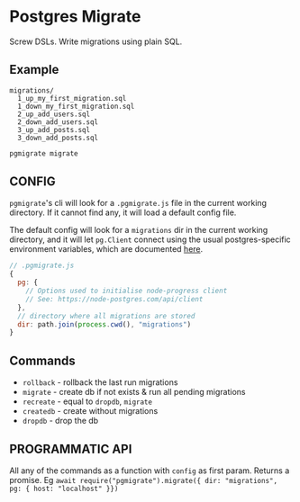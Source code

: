 # Postgres Migrate

Screw DSLs. Write migrations using plain SQL.

## Example

```
migrations/
  1_up_my_first_migration.sql
  1_down_my_first_migration.sql
  2_up_add_users.sql
  2_down_add_users.sql
  3_up_add_posts.sql
  3_down_add_posts.sql
```

```sh
pgmigrate migrate
```

## CONFIG

`pgmigrate`'s cli will look for a `.pgmigrate.js` file in the current working directory. If it cannot find any, it will load a default config file.

The default config will look for a `migrations` dir in the current working directory, and it will let `pg.Client` connect using the usual postgres-specific environment variables, which are documented [here](https://node-postgres.com/api/client).

```js
// .pgmigrate.js
{
  pg: {
    // Options used to initialise node-progress client
    // See: https://node-postgres.com/api/client
  },
  // directory where all migrations are stored
  dir: path.join(process.cwd(), "migrations")
}
```

## Commands

- `rollback` - rollback the last run migrations
- `migrate` - create db if not exists & run all pending migrations
- `recreate` - equal to `dropdb`, `migrate`
- `createdb` - create without migrations
- `dropdb` - drop the db

## PROGRAMMATIC API

All any of the commands as a function with `config` as first param. Returns a promise. Eg `await require("pgmigrate").migrate({ dir: "migrations", pg: { host: "localhost" }})`
